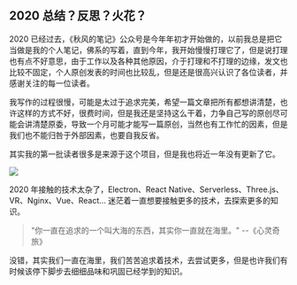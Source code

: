 ## 2020 总结？反思？火花？

2020 已经过去，《秋风的笔记》公众号是今年年初才开始做的，以前我总是把它当做是我的个人笔记，佛系的写着，直到今年，我开始慢慢打理它了，但是说打理也有点不好意思，由于工作以及各种其他原因，介于打理和不打理的边缘，发文也比较不固定，个人原创发表的时间也比较乱，但是还是很高兴认识了各位读者，并感谢关注的每一位读者。

我写作的过程很慢，可能是太过于追求完美，希望一篇文章把所有都想讲清楚，也许这样的方式不好，很费时间，但是我还是坚持这么干着，力争自己写的原创尽可能会讲清楚原委，导致一个月可能才能写一篇原创，当然也有工作忙的因素，但是我们也不能归咎于外部因素，也要自我反省。

其实我的第一批读者很多是来源于这个项目，但是我也将近一年没有更新了它。

![](https://s3.qiufeng.blue/blog/image-20210118000412647.png)

2020 年接触的技术太杂了，Electron、React Native、Serverless、Three.js、VR、Nginx、Vue、React... 迷茫着一直想要接触更多的技术，去探索更多的知识。

> "你一直在追求的一个叫大海的东西，其实你一直就在海里。" --《心灵奇旅》

没错，其实我们一直在海里，我们苦苦追求着技术，去尝试更多，但是也许我们有时候该停下脚步去细细品味和巩固已经学到的知识。



